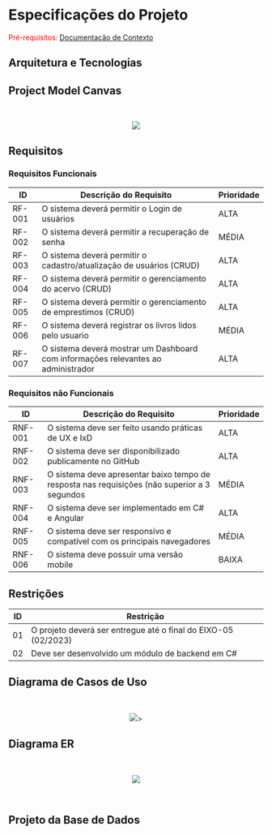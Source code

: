 # Especificações do Projeto

<span style="color:red">Pré-requisitos: <a href="1-Documentação de Contexto.md"> Documentação de Contexto</a></span>

## Arquitetura e Tecnologias

## Project Model Canvas

</br>
<p align="center">
<img src=https://raw.githubusercontent.com/ICEI-PUC-Minas-PMV-ADS/pmv-ads-2023-2-e5-proj-empext-t1-pmv-ads-2023-2-e5-projgestaobiblioteca/main/docs/img/ProjetoGestaoBibliotecaCorporativaCanvas.png>
</br>

## Requisitos

### Requisitos Funcionais

|ID    | Descrição do Requisito  | Prioridade |
|------|-----------------------------------------|----|
|RF-001| O sistema deverá permitir o Login de usuários | ALTA | 
|RF-002| O sistema deverá permitir a recuperação de senha   | MÉDIA |
|RF-003| O sistema deverá permitir o cadastro/atualização de usuários (CRUD)   | ALTA |
|RF-004| O sistema deverá permitir o gerenciamento do acervo (CRUD)   | ALTA |
|RF-005| O sistema deverá permitir o gerenciamento de emprestimos (CRUD)   | ALTA |
|RF-006| O sistema deverá registrar os livros lidos pelo usuario   | MÉDIA |
|RF-007| O sistema deverá mostrar um Dashboard com informações relevantes ao administrador   | ALTA |

### Requisitos não Funcionais

|ID     | Descrição do Requisito  |Prioridade |
|-------|-------------------------|----|
|RNF-001| O sistema deve ser feito usando práticas de UX e IxD | ALTA | 
|RNF-002| O sistema deve ser disponibilizado publicamente no GitHub |  ALTA | 
|RNF-003| O sistema deve apresentar baixo tempo de resposta nas requisições (não superior a 3 segundos |  MÉDIA | 
|RNF-004| O sistema deve ser implementado em C# e Angular |  ALTA | 
|RNF-005| O sistema deve ser responsivo e compatível com os principais navegadores |  MÉDIA | 
|RNF-006| O sistema deve possuir uma versão mobile |  BAIXA | 

## Restrições

|ID| Restrição                                             |
|--|-------------------------------------------------------|
|01|O projeto deverá ser entregue até o final do EIXO-05 (02/2023) |
|02| Deve ser desenvolvido um módulo de backend em C#        |


## Diagrama de Casos de Uso

</br>
<p align="center">
<img src=https://raw.githubusercontent.com/ICEI-PUC-Minas-PMV-ADS/pmv-ads-2023-2-e5-proj-empext-t1-pmv-ads-2023-2-e5-projgestaobiblioteca/main/docs/img/Diagramadecasodeuso.rasc.png>>
</br>

## Diagrama ER

</br>
<p align="center">
<img src=https://github.com/ICEI-PUC-Minas-PMV-ADS/pmv-ads-2023-2-e5-proj-empext-t1-pmv-ads-2023-2-e5-projgestaobiblioteca/blob/main/docs/img/Bibliotecabd.png>
</p>
</br>

## Projeto da Base de Dados

